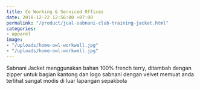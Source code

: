 ```yaml
---
title: Co Working & Serviced Offices
date: 2018-12-22 12:56:00 +07:00
permalink: "/product/jual-sabnani-club-training-jacket.html"
categories:
- apparel
image:
- "/uploads/home-owl-workwell.jpg"
- "/uploads/home-owl-workwell.jpg"
---
```


Sabnani Jacket menggunakan bahan 100% french terry, ditambah dengan zipper untuk bagian kantong dan logo sabnani dengan velvet memuat anda terlihat sangat modis di luar lapangan sepakbola
